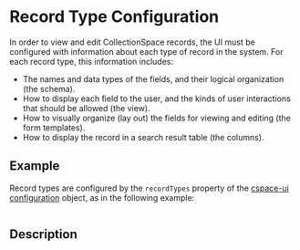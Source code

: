 # Record Type Configuration

In order to view and edit CollectionSpace records, the UI must be configured with information about each type of record in the system. For each record type, this information includes:

- The names and data types of the fields, and their logical organization (the schema).
- How to display each field to the user, and the kinds of user interactions that should be allowed (the view).
- How to visually organize (lay out) the fields for viewing and editing (the form templates).
- How to display the record in a search result table (the columns).

## Example

Record types are configured by the `recordTypes` property of the [cspace-ui configuration](../configuration) object, as in the following example:

```JavaScript
```

## Description
